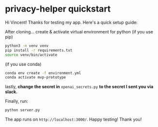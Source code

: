 # privacy-helper quickstart
Hi Vincent! Thanks for testing my app. Here's a quick setup guide:

After cloning...
create & activate virtual environment for python 
(if you use pip)
```bash
python3 -m venv venv
pip install -r requirements.txt
source venv/bin/activate
```
(if you use conda)
```bash
conda env create -f environment.yml
conda activate mvp-prototype
```

lastly, **change the secret in**  `openai_secrets.py` **to the secret I sent you via slack.**

Finally, run:
```bash
python server.py
```
The app runs on `http://localhost:3000/`. Happy testing! Thank you!
